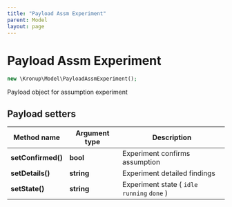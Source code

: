 ```yaml
---
title: "Payload Assm Experiment"
parent: Model
layout: page
---
```


# Payload Assm Experiment

```php
new \Kronup\Model\PayloadAssmExperiment();
```

Payload object for assumption experiment

## Payload setters

Method name | Argument type | Description
------------ | ------------- | -------------
**setConfirmed()** | **bool** | Experiment confirms assumption
**setDetails()** | **string** | Experiment detailed findings
**setState()** | **string** | Experiment state ( `idle` `running` `done` )

